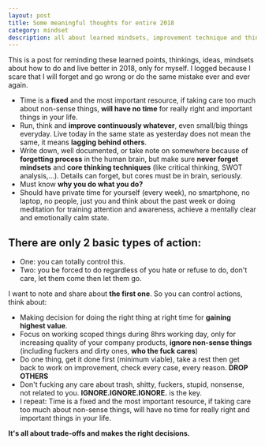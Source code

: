 ```yaml
---
layout: post
title: Some meaningful thoughts for entire 2018
category: mindset
description: all about learned mindsets, improvement technique and thinking
---
```


This is a post for reminding these learned points, thinkings, ideas, mindsets about how to do and live better in 2018, only for myself. I logged because I scare that I will forget and go wrong or do the same mistake ever and ever again.

* Time is a **fixed** and the most important resource, if taking care too much about non-sense things, **will have no time** for really right and important things in your life.
* Run, think and **improve continuously whatever**, even small/big things everyday. Live today in the same state as yesterday does not mean the same, it means **lagging behind others**.
* Write down, well documented, or take note on somewhere because of **forgetting process** in the human brain, but make sure **never forget mindsets** and **core thinking techniques** (like critical thinking, SWOT analysis,...). Details can forget, but cores must be in brain, seriously.
* Must know **why you do what you do?**
* Should have private time for yourself (every week), no smartphone, no laptop, no people, just you and think about the past week or doing meditation for training attention and awareness, achieve a mentally clear and emotionally calm state.

<!--description-->

## There are only 2 basic types of action:
* One: you can totally control this.
* Two: you be forced to do regardless of you hate or refuse to do, don't care, let them come then let them go.

I want to note and share about **the first one**. So you can control actions, think about:
* Making decision for doing the right thing at right time for **gaining highest value**.
* Focus on working scoped things during 8hrs working day, only for increasing quality of your company products, **ignore non-sense things** (including fuckers and dirty ones, **who the fuck cares**) 
* Do one thing, get it done first (minimum viable), take a rest then get back to work on improvement, check every case, every reason. **DROP OTHERS**
* Don't fucking any care about trash, shitty, fuckers, stupid, nonsense, not related to you. **IGNORE.IGNORE.IGNORE.** is the key. 
* I repeat: Time is a fixed and the most important resource, if taking care too much about non-sense things, will have no time for really right and important things in your life.

**It's all about trade-offs and makes the right decisions.**
